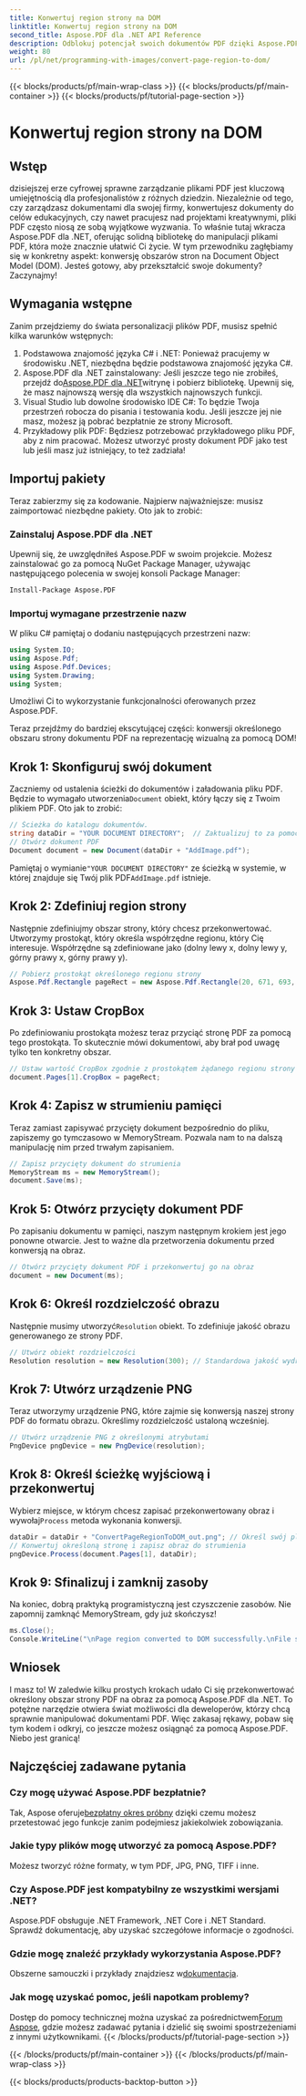 ```yaml
---
title: Konwertuj region strony na DOM
linktitle: Konwertuj region strony na DOM
second_title: Aspose.PDF dla .NET API Reference
description: Odblokuj potencjał swoich dokumentów PDF dzięki Aspose.PDF dla .NET. Konwertuj obszary plików PDF na obrazy i ulepsz swój przepływ pracy.
weight: 80
url: /pl/net/programming-with-images/convert-page-region-to-dom/
---
```


{{< blocks/products/pf/main-wrap-class >}}
{{< blocks/products/pf/main-container >}}
{{< blocks/products/pf/tutorial-page-section >}}

# Konwertuj region strony na DOM

## Wstęp

dzisiejszej erze cyfrowej sprawne zarządzanie plikami PDF jest kluczową umiejętnością dla profesjonalistów z różnych dziedzin. Niezależnie od tego, czy zarządzasz dokumentami dla swojej firmy, konwertujesz dokumenty do celów edukacyjnych, czy nawet pracujesz nad projektami kreatywnymi, pliki PDF często niosą ze sobą wyjątkowe wyzwania. To właśnie tutaj wkracza Aspose.PDF dla .NET, oferując solidną bibliotekę do manipulacji plikami PDF, która może znacznie ułatwić Ci życie. W tym przewodniku zagłębiamy się w konkretny aspekt: konwersję obszarów stron na Document Object Model (DOM). Jesteś gotowy, aby przekształcić swoje dokumenty? Zaczynajmy!

## Wymagania wstępne

Zanim przejdziemy do świata personalizacji plików PDF, musisz spełnić kilka warunków wstępnych:
1. Podstawowa znajomość języka C# i .NET: Ponieważ pracujemy w środowisku .NET, niezbędna będzie podstawowa znajomość języka C#.
2.  Aspose.PDF dla .NET zainstalowany: Jeśli jeszcze tego nie zrobiłeś, przejdź do[Aspose.PDF dla .NET](https://releases.aspose.com/pdf/net/)witrynę i pobierz bibliotekę. Upewnij się, że masz najnowszą wersję dla wszystkich najnowszych funkcji.
3. Visual Studio lub dowolne środowisko IDE C#: To będzie Twoja przestrzeń robocza do pisania i testowania kodu. Jeśli jeszcze jej nie masz, możesz ją pobrać bezpłatnie ze strony Microsoft.
4. Przykładowy plik PDF: Będziesz potrzebować przykładowego pliku PDF, aby z nim pracować. Możesz utworzyć prosty dokument PDF jako test lub jeśli masz już istniejący, to też zadziała!

## Importuj pakiety

Teraz zabierzmy się za kodowanie. Najpierw najważniejsze: musisz zaimportować niezbędne pakiety. Oto jak to zrobić:

### Zainstaluj Aspose.PDF dla .NET
Upewnij się, że uwzględniłeś Aspose.PDF w swoim projekcie. Możesz zainstalować go za pomocą NuGet Package Manager, używając następującego polecenia w swojej konsoli Package Manager:
```bash
Install-Package Aspose.PDF
```

### Importuj wymagane przestrzenie nazw
W pliku C# pamiętaj o dodaniu następujących przestrzeni nazw:
```csharp
using System.IO;
using Aspose.Pdf;
using Aspose.Pdf.Devices;
using System.Drawing;
using System;
```

Umożliwi Ci to wykorzystanie funkcjonalności oferowanych przez Aspose.PDF.

Teraz przejdźmy do bardziej ekscytującej części: konwersji określonego obszaru strony dokumentu PDF na reprezentację wizualną za pomocą DOM!

## Krok 1: Skonfiguruj swój dokument
 Zaczniemy od ustalenia ścieżki do dokumentów i załadowania pliku PDF. Będzie to wymagało utworzenia`Document` obiekt, który łączy się z Twoim plikiem PDF. Oto jak to zrobić:

```csharp
// Ścieżka do katalogu dokumentów.
string dataDir = "YOUR DOCUMENT DIRECTORY";  // Zaktualizuj to za pomocą ścieżki katalogu
// Otwórz dokument PDF
Document document = new Document(dataDir + "AddImage.pdf");
```

 Pamiętaj o wymianie`"YOUR DOCUMENT DIRECTORY"` ze ścieżką w systemie, w której znajduje się Twój plik PDF`AddImage.pdf` istnieje.

## Krok 2: Zdefiniuj region strony
Następnie zdefiniujmy obszar strony, który chcesz przekonwertować. Utworzymy prostokąt, który określa współrzędne regionu, który Cię interesuje. Współrzędne są zdefiniowane jako (dolny lewy x, dolny lewy y, górny prawy x, górny prawy y).

```csharp
// Pobierz prostokąt określonego regionu strony
Aspose.Pdf.Rectangle pageRect = new Aspose.Pdf.Rectangle(20, 671, 693, 1125);
```

## Krok 3: Ustaw CropBox
Po zdefiniowaniu prostokąta możesz teraz przyciąć stronę PDF za pomocą tego prostokąta. To skutecznie mówi dokumentowi, aby brał pod uwagę tylko ten konkretny obszar.

```csharp
// Ustaw wartość CropBox zgodnie z prostokątem żądanego regionu strony
document.Pages[1].CropBox = pageRect;
```

## Krok 4: Zapisz w strumieniu pamięci
Teraz zamiast zapisywać przycięty dokument bezpośrednio do pliku, zapiszemy go tymczasowo w MemoryStream. Pozwala nam to na dalszą manipulację nim przed trwałym zapisaniem.

```csharp
// Zapisz przycięty dokument do strumienia
MemoryStream ms = new MemoryStream();
document.Save(ms);
```

## Krok 5: Otwórz przycięty dokument PDF
Po zapisaniu dokumentu w pamięci, naszym następnym krokiem jest jego ponowne otwarcie. Jest to ważne dla przetworzenia dokumentu przed konwersją na obraz.

```csharp
// Otwórz przycięty dokument PDF i przekonwertuj go na obraz
document = new Document(ms);
```

## Krok 6: Określ rozdzielczość obrazu
Następnie musimy utworzyć`Resolution` obiekt. To zdefiniuje jakość obrazu generowanego ze strony PDF.

```csharp
// Utwórz obiekt rozdzielczości
Resolution resolution = new Resolution(300); // Standardowa jakość wydruku to 300 DPI
```

## Krok 7: Utwórz urządzenie PNG
Teraz utworzymy urządzenie PNG, które zajmie się konwersją naszej strony PDF do formatu obrazu. Określimy rozdzielczość ustaloną wcześniej.

```csharp
// Utwórz urządzenie PNG z określonymi atrybutami
PngDevice pngDevice = new PngDevice(resolution);
```

## Krok 8: Określ ścieżkę wyjściową i przekonwertuj
Wybierz miejsce, w którym chcesz zapisać przekonwertowany obraz i wywołaj`Process` metoda wykonania konwersji.

```csharp
dataDir = dataDir + "ConvertPageRegionToDOM_out.png"; // Określ swój plik wyjściowy
// Konwertuj określoną stronę i zapisz obraz do strumienia
pngDevice.Process(document.Pages[1], dataDir);
```

## Krok 9: Sfinalizuj i zamknij zasoby
Na koniec, dobrą praktyką programistyczną jest czyszczenie zasobów. Nie zapomnij zamknąć MemoryStream, gdy już skończysz!

```csharp
ms.Close();
Console.WriteLine("\nPage region converted to DOM successfully.\nFile saved at " + dataDir);
```

## Wniosek

I masz to! W zaledwie kilku prostych krokach udało Ci się przekonwertować określony obszar strony PDF na obraz za pomocą Aspose.PDF dla .NET. To potężne narzędzie otwiera świat możliwości dla deweloperów, którzy chcą sprawnie manipulować dokumentami PDF. Więc zakasaj rękawy, pobaw się tym kodem i odkryj, co jeszcze możesz osiągnąć za pomocą Aspose.PDF. Niebo jest granicą!

## Najczęściej zadawane pytania

### Czy mogę używać Aspose.PDF bezpłatnie?  
 Tak, Aspose oferuje[bezpłatny okres próbny](https://releases.aspose.com/) dzięki czemu możesz przetestować jego funkcje zanim podejmiesz jakiekolwiek zobowiązania.

### Jakie typy plików mogę utworzyć za pomocą Aspose.PDF?  
Możesz tworzyć różne formaty, w tym PDF, JPG, PNG, TIFF i inne. 

### Czy Aspose.PDF jest kompatybilny ze wszystkimi wersjami .NET?  
Aspose.PDF obsługuje .NET Framework, .NET Core i .NET Standard. Sprawdź dokumentację, aby uzyskać szczegółowe informacje o zgodności.

### Gdzie mogę znaleźć przykłady wykorzystania Aspose.PDF?  
 Obszerne samouczki i przykłady znajdziesz w[dokumentacja](https://reference.aspose.com/pdf/net/).

### Jak mogę uzyskać pomoc, jeśli napotkam problemy?  
 Dostęp do pomocy technicznej można uzyskać za pośrednictwem[Forum Aspose](https://forum.aspose.com/c/pdf/10), gdzie możesz zadawać pytania i dzielić się swoimi spostrzeżeniami z innymi użytkownikami.
{{< /blocks/products/pf/tutorial-page-section >}}

{{< /blocks/products/pf/main-container >}}
{{< /blocks/products/pf/main-wrap-class >}}

{{< blocks/products/products-backtop-button >}}
